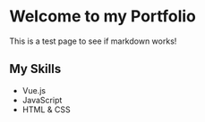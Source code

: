 # Welcome to my Portfolio
This is a test page to see if markdown works!

## My Skills
- Vue.js
- JavaScript
- HTML & CSS